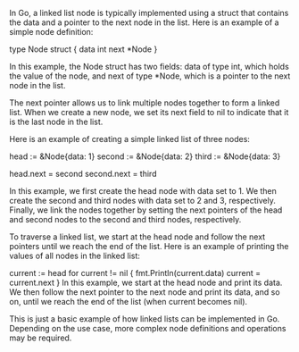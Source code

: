 In Go, a linked list node is typically implemented using a struct that contains the data and a pointer to the next node in the list. Here is an example of a simple node definition:

type Node struct {
    data int
    next *Node
}

In this example, the Node struct has two fields: data of type int, which holds the value of the node, and next of type *Node, which is a pointer to the next node in the list.

The next pointer allows us to link multiple nodes together to form a linked list. When we create a new node, we set its next field to nil to indicate that it is the last node in the list.

Here is an example of creating a simple linked list of three nodes:

head := &Node{data: 1}
second := &Node{data: 2}
third := &Node{data: 3}

head.next = second
second.next = third

In this example, we first create the head node with data set to 1. We then create the second and third nodes with data set to 2 and 3, respectively. Finally, we link the nodes together by setting the next pointers of the head and second nodes to the second and third nodes, respectively.

To traverse a linked list, we start at the head node and follow the next pointers until we reach the end of the list. Here is an example of printing the values of all nodes in the linked list:

current := head
for current != nil {
    fmt.Println(current.data)
    current = current.next
}
In this example, we start at the head node and print its data. We then follow the next pointer to the next node and print its data, and so on, until we reach the end of the list (when current becomes nil).

This is just a basic example of how linked lists can be implemented in Go. Depending on the use case, more complex node definitions and operations may be required.